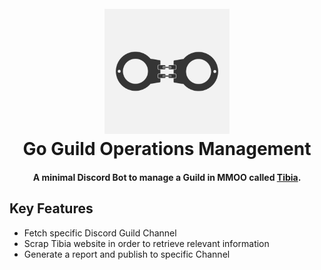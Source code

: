 <h1 align="center">
  <br>
  <img src="/public/ebps-logo.jpg" alt="EBPS" width="200">
  <br>
  Go Guild Operations Management
  <br>
</h1>

<h4 align="center">A minimal Discord Bot to manage a Guild in MMOO called <a href="http://tibia.com" target="_blank">Tibia</a>.</h4>

## Key Features

* Fetch specific Discord Guild Channel
* Scrap Tibia website in order to retrieve relevant information
* Generate a report and publish to specific Channel
